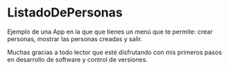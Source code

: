 # ListadoDePersonas
Ejemplo de una App en la que que tienes un menú que te permite: crear personas, mostrar las personas creadas y salir.

Muchas gracias a todo lector que esté disfrutando con mis primeros pasos en desarrollo de software y control de versiones.
